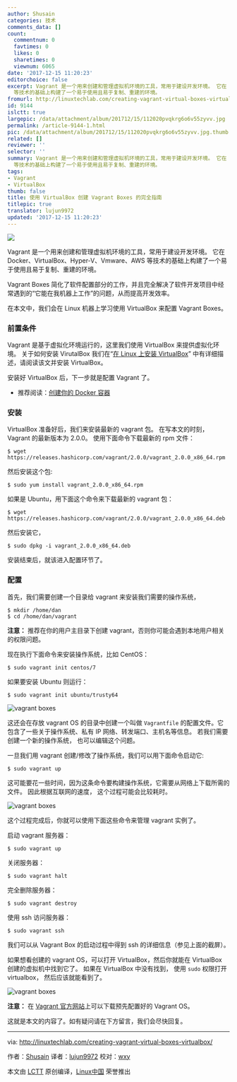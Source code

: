 ```yaml
---
author: Shusain
categories: 技术
comments_data: []
count:
  commentnum: 0
  favtimes: 0
  likes: 0
  sharetimes: 0
  viewnum: 6065
date: '2017-12-15 11:20:23'
editorchoice: false
excerpt: Vagrant 是一个用来创建和管理虚拟机环境的工具，常用于建设开发环境。 它在 Docker、VirtualBox、Hyper-V、Vmware、AWS
  等技术的基础上构建了一个易于使用且易于复制、重建的环境。
fromurl: http://linuxtechlab.com/creating-vagrant-virtual-boxes-virtualbox/
id: 9144
islctt: true
largepic: /data/attachment/album/201712/15/112020pvqkrg6o6v55zyvv.jpg
permalink: /article-9144-1.html
pic: /data/attachment/album/201712/15/112020pvqkrg6o6v55zyvv.jpg.thumb.jpg
related: []
reviewer: ''
selector: ''
summary: Vagrant 是一个用来创建和管理虚拟机环境的工具，常用于建设开发环境。 它在 Docker、VirtualBox、Hyper-V、Vmware、AWS
  等技术的基础上构建了一个易于使用且易于复制、重建的环境。
tags:
- Vagrant
- VirtualBox
thumb: false
title: 使用 VirtualBox 创建 Vagrant Boxes 的完全指南
titlepic: true
translator: lujun9972
updated: '2017-12-15 11:20:23'
---
```


![](/data/attachment/album/201712/15/112020pvqkrg6o6v55zyvv.jpg)


Vagrant 是一个用来创建和管理虚拟机环境的工具，常用于建设开发环境。 它在 Docker、VirtualBox、Hyper-V、Vmware、AWS 等技术的基础上构建了一个易于使用且易于复制、重建的环境。


Vagrant Boxes 简化了软件配置部分的工作，并且完全解决了软件开发项目中经常遇到的“它能在我机器上工作”的问题，从而提高开发效率。


在本文中，我们会在 Linux 机器上学习使用 VirtualBox 来配置 Vagrant Boxes。


### 前置条件


Vagrant 是基于虚拟化环境运行的，这里我们使用 VirtualBox 来提供虚拟化环境。 关于如何安装 VirutalBox 我们在“[在 Linux 上安装 VirtualBox](http://linuxtechlab.com/installing-virtualbox-on-linux-centos-ubuntu/)” 中有详细描述，请阅读该文并安装 VirtualBox。


安装好 VirtualBox 后，下一步就是配置 Vagrant 了。


* 推荐阅读：[创建你的 Docker 容器](http://linuxtechlab.com/create-first-docker-container-beginners-guide/)


### 安装


VirtualBox 准备好后，我们来安装最新的 vagrant 包。 在写本文的时刻， Vagrant 的最新版本为 2.0.0。 使用下面命令下载最新的 rpm 文件：



```
$ wget https://releases.hashicorp.com/vagrant/2.0.0/vagrant_2.0.0_x86_64.rpm

```

然后安装这个包:



```
$ sudo yum install vagrant_2.0.0_x86_64.rpm

```

如果是 Ubuntu，用下面这个命令来下载最新的 vagrant 包：



```
$ wget https://releases.hashicorp.com/vagrant/2.0.0/vagrant_2.0.0_x86_64.deb

```

然后安装它，



```
$ sudo dpkg -i vagrant_2.0.0_x86_64.deb

```

安装结束后，就该进入配置环节了。


### 配置


首先，我们需要创建一个目录给 vagrant 来安装我们需要的操作系统，



```
$ mkdir /home/dan
$ cd /home/dan/vagrant

```

**注意：** 推荐在你的用户主目录下创建 vagrant，否则你可能会遇到本地用户相关的权限问题。


现在执行下面命令来安装操作系统，比如 CentOS：



```
$ sudo vagrant init centos/7

```

如果要安装 Ubuntu 则运行：



```
$ sudo vagrant init ubuntu/trusty64

```

![vagrant boxes](/data/attachment/album/201712/15/112025myo7zzojjybwa6am.png)


这还会在存放 vagrant OS 的目录中创建一个叫做 `Vagrantfile` 的配置文件。它包含了一些关于操作系统、私有 IP 网络、转发端口、主机名等信息。 若我们需要创建一个新的操作系统， 也可以编辑这个问题。


一旦我们用 vagrant 创建/修改了操作系统，我们可以用下面命令启动它:



```
$ sudo vagrant up

```

这可能要花一些时间，因为这条命令要构建操作系统，它需要从网络上下载所需的文件。 因此根据互联网的速度， 这个过程可能会比较耗时。


![vagrant boxes](/data/attachment/album/201712/15/112026pmn3x3f7ngkbk777.png)


这个过程完成后，你就可以使用下面这些命令来管理 vagrant 实例了。


启动 vagrant 服务器：



```
$ sudo vagrant up

```

关闭服务器：



```
$ sudo vagrant halt

```

完全删除服务器：



```
$ sudo vagrant destroy

```

使用 ssh 访问服务器：



```
$ sudo vagrant ssh

```

我们可以从 Vagrant Box 的启动过程中得到 ssh 的详细信息（参见上面的截屏）。


如果想看创建的 vagrant OS，可以打开 VirtualBox，然后你就能在 VirtualBox 创建的虚拟机中找到它了。 如果在 VirtualBox 中没有找到， 使用 `sudo` 权限打开 virtualbox， 然后应该就能看到了。


![vagrant boxes](/data/attachment/album/201712/15/112027bslyl9cssc90dvce.png)


**注意：** 在 [Vagrant 官方网站](https://app.vagrantup.com/boxes/search)上可以下载预先配置好的 Vagrant OS。


这就是本文的内容了。如有疑问请在下方留言，我们会尽快回复。




---


via: <http://linuxtechlab.com/creating-vagrant-virtual-boxes-virtualbox/>


作者：[Shusain](http://linuxtechlab.com/author/shsuain/) 译者：[lujun9972](https://github.com/lujun9972) 校对：[wxy](https://github.com/wxy)


本文由 [LCTT](https://github.com/LCTT/TranslateProject) 原创编译，[Linux中国](https://linux.cn/) 荣誉推出